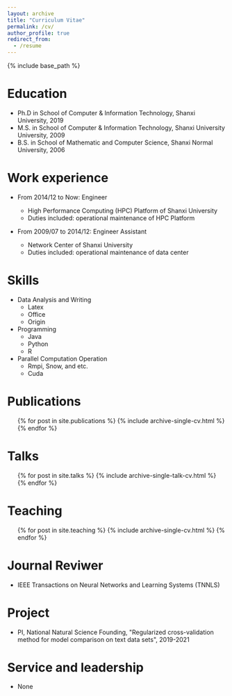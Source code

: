 ```yaml
---
layout: archive
title: "Curriculum Vitae"
permalink: /cv/
author_profile: true
redirect_from:
  - /resume
---
```


{% include base_path %}

Education
======
* Ph.D in School of Computer & Information Technology, Shanxi University, 2019
* M.S. in School of Computer & Information Technology, Shanxi University University, 2009
* B.S. in School of Mathematic and Computer Science, Shanxi Normal University, 2006

Work experience
======
* From 2014/12 to Now: Engineer
  * High Performance Computing (HPC) Platform of Shanxi University
  * Duties included: operational maintenance of HPC Platform  


* From 2009/07 to 2014/12: Engineer Assistant
  * Network Center of Shanxi University
  * Duties included: operational maintenance of data center  

  
Skills
======
* Data Analysis and Writing
  * Latex
  * Office
  * Origin
* Programming
  * Java
  * Python
  * R
* Parallel Computation Operation
  * Rmpi, Snow, and etc.
  * Cuda
  
Publications
======
  <ul>{% for post in site.publications %}
    {% include archive-single-cv.html %}
  {% endfor %}</ul>
  
Talks
======
  <ul>{% for post in site.talks %}
    {% include archive-single-talk-cv.html %}
  {% endfor %}</ul>
  
Teaching
======
  <ul>{% for post in site.teaching %}
    {% include archive-single-cv.html %}
  {% endfor %}</ul>
  
Journal Reviwer
======
* IEEE Transactions on Neural Networks and Learning Systems (TNNLS)

Project
======
* PI, National Natural Science Founding, "Regularized cross-validation method for model comparison on text data sets", 2019-2021

Service and leadership
======
* None